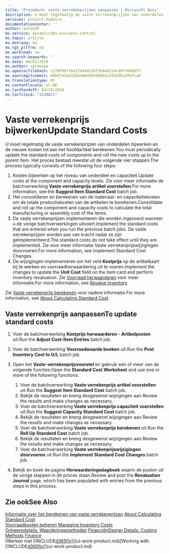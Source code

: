 ```yaml
---
title: 'Procedure: vaste verrekenprijzen aanpassen | Microsoft Docs'
description: U moet regelmatig de vaste verrekenprijzen van onderdelen bijwerken en de nieuwe kosten tot aan het hoofdartikel berekenen.
services: project-madeira
documentationcenter: ''
author: SorenGP
ms.service: dynamics365-business-central
ms.topic: article
ms.devlang: na
ms.tgt_pltfrm: na
ms.workload: na
ms.search.keywords: ''
ms.date: 04/01/2019
ms.author: sgroespe
ms.openlocfilehash: c1f8f0bf70a72944d216f2b948224cd9f706bdff
ms.sourcegitcommit: 60b87e5eb32bb408dd65b9855c29159b1dfbfca8
ms.translationtype: HT
ms.contentlocale: nl-BE
ms.lasthandoff: 04/29/2019
ms.locfileid: "1238821"
---
```

# <a name="update-standard-costs"></a><span data-ttu-id="e6b84-103">Vaste verrekenprijs bijwerken</span><span class="sxs-lookup"><span data-stu-id="e6b84-103">Update Standard Costs</span></span>
<span data-ttu-id="e6b84-104">U moet regelmatig de vaste verrekenprijzen van onderdelen bijwerken en de nieuwe kosten tot aan het hoofdartikel berekenen.</span><span class="sxs-lookup"><span data-stu-id="e6b84-104">You must periodically update the standard costs of components and roll the new costs up to the parent item.</span></span> <span data-ttu-id="e6b84-105">Het proces bestaat meestal uit de volgende vier stappen:</span><span class="sxs-lookup"><span data-stu-id="e6b84-105">The process typically consists of the following four steps:</span></span>  

1.  <span data-ttu-id="e6b84-106">Kosten bijwerken op het niveau van onderdeel en capaciteit.</span><span class="sxs-lookup"><span data-stu-id="e6b84-106">Update costs at the component and capacity levels.</span></span> <span data-ttu-id="e6b84-107">Zie voor meer informatie de batchverwerking **Vaste verrekenprijs artikel voorstellen**.</span><span class="sxs-lookup"><span data-stu-id="e6b84-107">For more information, see the **Suggest Item Standard Cost** batch job.</span></span>  
2.  <span data-ttu-id="e6b84-108">Het consolideren en berekenen van de materiaal- en capaciteitskosten om de totale productiekosten van de artikelen te berekenen.</span><span class="sxs-lookup"><span data-stu-id="e6b84-108">Consolidate and roll up the component and capacity costs to calculate the total manufacturing or assembly cost of the items.</span></span>  
3.  <span data-ttu-id="e6b84-109">De vaste verrekenprijzen implementeren die worden ingevoerd wanneer u de vorige batchverwerkingen uitvoert.</span><span class="sxs-lookup"><span data-stu-id="e6b84-109">Implement the standard costs that are entered when you run the previous batch jobs.</span></span> <span data-ttu-id="e6b84-110">De vaste verrekenprijzen worden pas van kracht nadat ze zijn geïmplementeerd.</span><span class="sxs-lookup"><span data-stu-id="e6b84-110">The standard costs do not take effect until they are implemented.</span></span> <span data-ttu-id="e6b84-111">Zie voor meer informatie Vaste verrekenprijswijzigingen doorvoeren.</span><span class="sxs-lookup"><span data-stu-id="e6b84-111">For more information, see Implement Standard Cost Changes.</span></span>  
4.  <span data-ttu-id="e6b84-112">De wijzigingen implementeren om het veld **Kostprijs** op de artikelkaart bij te werken en voorraadherwaardering uit te voeren.</span><span class="sxs-lookup"><span data-stu-id="e6b84-112">Implement the changes to update the **Unit Cost** field on the item card and perform inventory revaluation.</span></span> <span data-ttu-id="e6b84-113">Zie [Voorraad herwaarderen](inventory-how-revalue-inventory.md) voor meer informatie.</span><span class="sxs-lookup"><span data-stu-id="e6b84-113">For more information, see [Revalue Inventory](inventory-how-revalue-inventory.md).</span></span>  

<span data-ttu-id="e6b84-114">Zie [Vaste verrekenprijs berekenen](finance-about-calculating-standard-cost.md) voor nadere informatie.</span><span class="sxs-lookup"><span data-stu-id="e6b84-114">For more information, see [About Calculating Standard Cost](finance-about-calculating-standard-cost.md).</span></span>  
## <a name="to-update-standard-costs"></a><span data-ttu-id="e6b84-115">Vaste verrekenprijs aanpassen</span><span class="sxs-lookup"><span data-stu-id="e6b84-115">To update standard costs</span></span>  
1.  <span data-ttu-id="e6b84-116">Voer de batchverwerking **Kostprijs herwaarderen - Artikelposten** uit.</span><span class="sxs-lookup"><span data-stu-id="e6b84-116">Run the **Adjust Cost-Item Entries** batch job.</span></span>  
2.  <span data-ttu-id="e6b84-117">Voer de batchverwerking **Voorraadwaarde boeken** uit.</span><span class="sxs-lookup"><span data-stu-id="e6b84-117">Run the **Post Inventory Cost to G/L** batch job.</span></span>  
3.  <span data-ttu-id="e6b84-118">Open het **Vaste-verrekenprijsvoorstel** en gebruik een of meer van de volgende functies:</span><span class="sxs-lookup"><span data-stu-id="e6b84-118">Open the **Standard Cost Worksheet** and use one or more of the following functions:</span></span>  

    1.  <span data-ttu-id="e6b84-119">Voer de batchverwerking **Vaste verrekenprijs artikel voorstellen** uit.</span><span class="sxs-lookup"><span data-stu-id="e6b84-119">Run the **Suggest Item Standard Cost** batch job.</span></span>  
    2.  <span data-ttu-id="e6b84-120">Bekijk de resultaten en breng desgewenst wijzigingen aan.</span><span class="sxs-lookup"><span data-stu-id="e6b84-120">Review the results and make changes as necessary.</span></span>  
    3.  <span data-ttu-id="e6b84-121">Voer de batchverwerking **Vaste verrekenprijs capaciteit voorstellen** uit.</span><span class="sxs-lookup"><span data-stu-id="e6b84-121">Run the **Suggest Capacity Standard Cost** batch job.</span></span>  
    4.  <span data-ttu-id="e6b84-122">Bekijk de resultaten en breng desgewenst wijzigingen aan.</span><span class="sxs-lookup"><span data-stu-id="e6b84-122">Review the results and make changes as necessary.</span></span>
    5. <span data-ttu-id="e6b84-123">Voer de batchverwerking **Vaste verrekenprijs berekenen** uit.</span><span class="sxs-lookup"><span data-stu-id="e6b84-123">Run the **Roll Up Standard Cost** batch job.</span></span>
    6.  <span data-ttu-id="e6b84-124">Bekijk de resultaten en breng desgewenst wijzigingen aan.</span><span class="sxs-lookup"><span data-stu-id="e6b84-124">Review the results and make changes as necessary.</span></span>
    7.  <span data-ttu-id="e6b84-125">Voer de batchverwerking **Vaste verrekenprijswijzigingen doorvoeren** uit.</span><span class="sxs-lookup"><span data-stu-id="e6b84-125">Run the **Implement Standard Cost Changes** batch job.</span></span>  
4.  <span data-ttu-id="e6b84-126">Bekijk en boek de pagina **Herwaarderingsdagboek** waarin de posten uit de vorige stappen in dit proces staan.</span><span class="sxs-lookup"><span data-stu-id="e6b84-126">Review and post the **Revaluation Journal** page, which has been populated with entries from the previous steps in this process.</span></span>  

## <a name="see-also"></a><span data-ttu-id="e6b84-127">Zie ook</span><span class="sxs-lookup"><span data-stu-id="e6b84-127">See Also</span></span>  
 <span data-ttu-id="e6b84-128">[Informatie over het berekenen van vaste verrekenprijzen](finance-about-calculating-standard-cost.md) </span><span class="sxs-lookup"><span data-stu-id="e6b84-128">[About Calculating Standard Cost](finance-about-calculating-standard-cost.md) </span></span>  
 <span data-ttu-id="e6b84-129">[Voorraadkosten beheren](finance-manage-inventory-costs.md) </span><span class="sxs-lookup"><span data-stu-id="e6b84-129">[Managing Inventory Costs](finance-manage-inventory-costs.md) </span></span>  
 <span data-ttu-id="e6b84-130">[Ontwerpdetails: Waarderingsmethoden](design-details-costing-methods.md) [Financiën](finance.md)</span><span class="sxs-lookup"><span data-stu-id="e6b84-130">[Design Details: Costing Methods](design-details-costing-methods.md) [Finance](finance.md)</span></span>  
 <span data-ttu-id="e6b84-131">[Werken met [!INCLUDE[d365fin](includes/d365fin_md.md)]](ui-work-product.md)</span><span class="sxs-lookup"><span data-stu-id="e6b84-131">[Working with [!INCLUDE[d365fin](includes/d365fin_md.md)]](ui-work-product.md)</span></span>  
